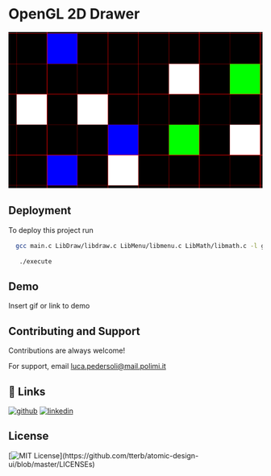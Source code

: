 
# OpenGL 2D Drawer

![App Screenshot](https://github.com/gracida001/opengl-2d-draw/blob/main/example.png)

## Deployment

To deploy this project run

```bash
  gcc main.c LibDraw/libdraw.c LibMenu/libmenu.c LibMath/libmath.c -l glut -l GL -o execute -Wall
```


```bash
   ./execute 
```
## Demo

Insert gif or link to demo


## Contributing and Support

Contributions are always welcome!

For support, email luca.pedersoli@mail.polimi.it

## 🔗 Links
[![github](https://img.shields.io/badge/github-%23121011.svg?style=for-the-badge&logo=github&logoColor=white)](https://github.com/gracida001)
[![linkedin](https://img.shields.io/badge/linkedin-0A66C2?style=for-the-badge&logo=linkedin&logoColor=white)](www.linkedin.com/in/luca-pedersoli-820009202)


## License
[![MIT License](https://img.shields.io/apm/l/atomic-design-ui.svg?)](https://github.com/tterb/atomic-design-ui/blob/master/LICENSEs)


